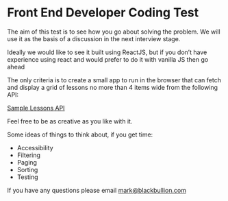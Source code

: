 
# Front End Developer Coding Test

The aim of this test is to see how you go about solving the problem. We will use it as the basis of a discussion in the next interview stage.

Ideally we would like to see it built using ReactJS, but if you don’t have experience using react and would prefer to do it with vanilla JS then go ahead

The only criteria is to create a small app to run in the browser that can fetch and display a grid of lessons no more than 4 items wide from the following API:

[Sample Lessons API](http://bbtest.mocklab.io/lessons)


Feel free to be as creative as you like with it.

Some ideas of things to think about, if you get time:

- Accessibility
- Filtering
- Paging
- Sorting
- Testing

If you have any questions please email [mark@blackbullion.com](mailto:mark@blackbullion.com)
